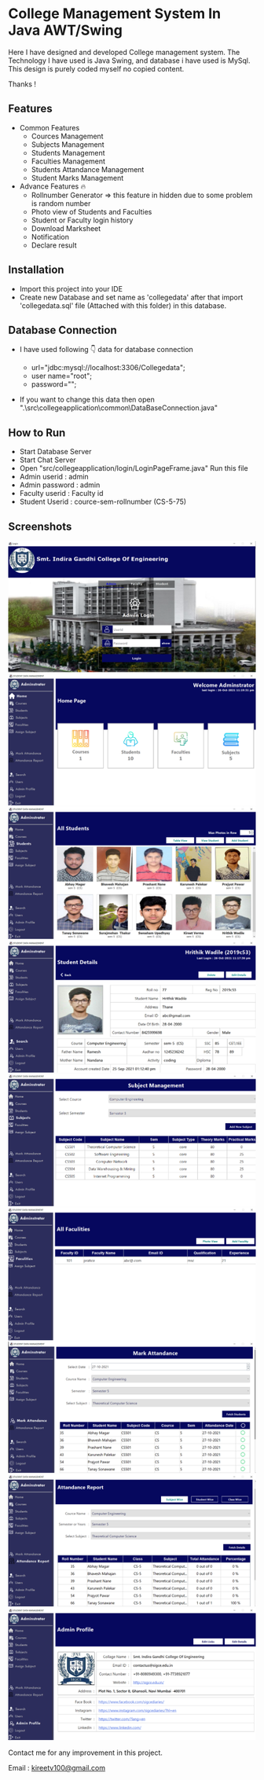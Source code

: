 # College Management System In Java AWT/Swing

Here I have designed and developed College management system. The Technology I have used is Java Swing, and database i have used is MySql.
This design is purely coded myself no copied content.

Thanks !

## Features

 * Common Features 
      * Cources Management
      * Subjects Management
      * Students Management
      * Faculties Management
      * Students Attandance Management
      * Student Marks Management
 * Advance Features 🔥
      * Rollnumber Generator  => this feature in hidden due to some problem is random number         
      * Photo view of Students and Faculties
      * Student or Faculty login history
      * Download Marksheet
      * Notification
      * Declare result


## Installation

* Import this project into your IDE
* Create new Database and set name as 'collegedata' after that import 'collegedata.sql' file (Attached with this folder) in this database.

## Database Connection

* I have used following 👇 data for database connection
    * url="jdbc:mysql://localhost:3306/Collegedata";
    * user name="root";
    * password="";

* If you want to change this data then open ".\src\collegeapplication\common\DataBaseConnection.java"


## How to Run 

* Start Database Server
* Start Chat Server
* Open "src/collegeapplication/login/LoginPageFrame.java" Run this file
* Admin userid : admin
* Admin password  : admin
* Faculty userid  : Faculty id
* Student Userid  : cource-sem-rollnumber (CS-5-75)   


## Screenshots

![alt-text-1](/Screenshot/1.png "title-1") ![alt-text-2](/Screenshot/2.png "title-2")
![alt-text-1](/Screenshot/3.png "title-1") ![alt-text-2](/Screenshot/4.png "title-2")
![alt-text-1](/Screenshot/5.png "title-1") ![alt-text-2](/Screenshot/6.png "title-2")
![alt-text-1](/Screenshot/7.png "title-1") ![alt-text-2](/Screenshot/8.png "title-2")
![alt-text-1](/Screenshot/9.png "title-1")


Contact me for any improvement in this project.

Email : kireetv100@gmail.com

